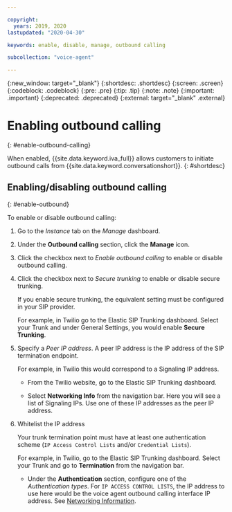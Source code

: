 ```yaml
---

copyright:
  years: 2019, 2020
lastupdated: "2020-04-30"

keywords: enable, disable, manage, outbound calling

subcollection: "voice-agent"

---
```


{:new_window: target="_blank"}
{:shortdesc: .shortdesc}
{:screen: .screen}
{:codeblock: .codeblock}
{:pre: .pre}
{:tip: .tip}
{:note: .note}
{:important: .important}
{:deprecated: .deprecated}
{:external: target="_blank" .external}

# Enabling outbound calling
{: #enable-outbound-calling}

When enabled, {{site.data.keyword.iva_full}} allows customers to initiate outbound calls from {{site.data.keyword.conversationshort}}.
{: #shortdesc}

## Enabling/disabling outbound calling
{: #enable-outbound}

To enable or disable outbound calling:

1. Go to the _Instance_ tab on the _Manage_ dashboard.

1. Under the **Outbound calling** section, click the **Manage** icon.

1. Click the checkbox next to _Enable outbound calling_ to enable or disable outbound calling.

1. Click the checkbox next to _Secure trunking_ to enable or disable secure trunking.

   If you enable secure trunking, the equivalent setting must be configured in your SIP provider.

   For example, in Twilio go to the Elastic SIP Trunking dashboard. Select your Trunk and under General Settings, you would enable **Secure Trunking**.

1. Specify a _Peer IP address_. A peer IP address is the IP address of the SIP termination endpoint.

   For example, in Twilio this would correspond to a Signaling IP address.

   - From the Twilio website, go to the Elastic SIP Trunking dashboard.

   - Select **Networking Info** from the navigation bar. Here you will see a list of Signaling IPs. Use one of these IP addresses as the peer IP address.

1. Whitelist the IP address

   Your trunk termination point must have at least one authentication scheme (`IP Access Control Lists` and/or `Credential Lists`).

   For example, in Twilio, go to the Elastic SIP Trunking dashboard. Select your Trunk and go to **Termination** from the navigation bar.

   - Under the **Authentication** section, configure one of the _Authentication types_. For `IP ACCESS CONTROL LISTS`, the IP address to use here would be the voice agent outbound calling interface IP address. See [Networking Information](/docs/voice-agent?topic=voice-agent-networking_info).
